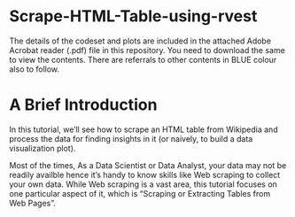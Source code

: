 # Scrape-HTML-Table-using-rvest

The details of the codeset and plots are included in the attached Adobe Acrobat reader (.pdf) file in this repository. 
You need to download the same to view the contents. There are referrals to other contents in BLUE colour also to follow.

A Brief Introduction
======================

In this tutorial, we’ll see how to scrape an HTML table from Wikipedia and process the data for finding insights in it (or naively, to build a data visualization plot).

Most of the times, As a Data Scientist or Data Analyst, your data may not be readily availble hence it’s handy to know skills like Web scraping to collect your own data. While Web scraping is a vast area, this tutorial focuses on one particular aspect of it, which is “Scraping or Extracting Tables from Web Pages”.
